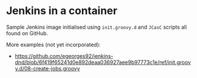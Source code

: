 # Jenkins in a container

Sample Jenkins image initialised using ```init.groovy.d``` and ```JCasC``` scripts all found on GitHub.

More examples (not yet incorporated):

* https://github.com/egeorges92/jenkins-dnd/blob/6f419f65241d0e892deaa036927aee9b97773c1e/ref/init.groovy.d/08-create-jobs.groovy
